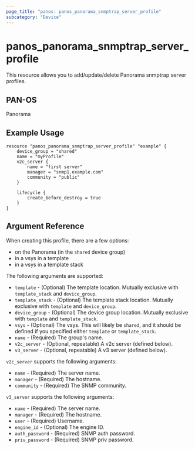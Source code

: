 ```yaml
---
page_title: "panos: panos_panorama_snmptrap_server_profile"
subcategory: "Device"
---
```


# panos_panorama_snmptrap_server_profile

This resource allows you to add/update/delete Panorama snmptrap server profiles.


## PAN-OS

Panorama


## Example Usage

```hcl
resource "panos_panorama_snmptrap_server_profile" "example" {
    device_group = "shared"
    name = "myProfile"
    v2c_server {
        name = "first server"
        manager = "snmp1.example.com"
        community = "public"
    }

    lifecycle {
        create_before_destroy = true
    }
}
```

## Argument Reference

When creating this profile, there are a few options:

* on the Panorama (in the `shared` device group)
* in a vsys in a template
* in a vsys in a template stack

The following arguments are supported:

* `template` - (Optional) The template location.  Mutually exclusive with
  `template_stack` and `device_group`.
* `template_stack` - (Optional) The template stack location.  Mutually exclusive
  with `template` and `device_group`.
* `device_group` - (Optional) The device group location.  Mutually exclusive with
  `template` and `template_stack`.
* `vsys` - (Optional) The vsys.  This will likely be `shared`, and it should be
  defined if you specified either `template` or `template_stack`.
* `name` - (Required) The group's name.
* `v2c_server` - (Optional, repeatable) A v2c server (defined below).
* `v3_server` - (Optional, repeatable) A v3 server (defined below).

`v2c_server` supports the following arguments:

* `name` - (Required) The server name.
* `manager` - (Required) The hostname.
* `community` - (Required) The SNMP community.

`v3_server` supports the following arguments:

* `name` - (Required) The server name.
* `manager` - (Required) The hostname.
* `user` - (Required) Username.
* `engine_id` - (Optional) The engine ID.
* `auth_password` - (Required) SNMP auth password.
* `priv_password` - (Required) SNMP priv password.
